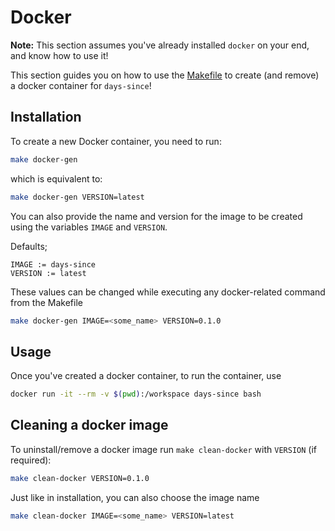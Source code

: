 # Docker

**Note:** This section assumes you've already installed `docker` on your end, and know
how to use it!

This section guides you on how to use the [Makefile](../Makefile) to create (and remove)
a docker container for `days-since`!

## Installation

To create a new Docker container, you need to run:

```bash
make docker-gen
```

which is equivalent to:

```bash
make docker-gen VERSION=latest
```

You can also provide the name and version for the image to be created using the
variables `IMAGE` and `VERSION`.

Defaults; <br>

`IMAGE := days-since` <br>
`VERSION := latest` <br>

These values can be changed while executing any docker-related command from the Makefile

```bash
make docker-gen IMAGE=<some_name> VERSION=0.1.0
```


## Usage

Once you've created a docker container, to run the container, use

```bash
docker run -it --rm -v $(pwd):/workspace days-since bash
```

## Cleaning a docker image

To uninstall/remove a docker image run `make clean-docker` with `VERSION` (if required):

```bash
make clean-docker VERSION=0.1.0
```

Just like in installation, you can also choose the image name

```bash
make clean-docker IMAGE=<some_name> VERSION=latest
```
